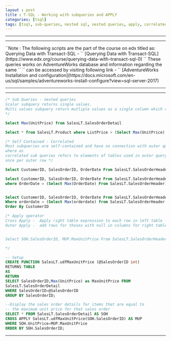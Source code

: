 ```yaml
---
layout : post
title : T-SQL - Working with subqueries and APPLY
categories: [tsql]
tags: [tsql, sub-queries, nested sql, nested queries, apply, correlated queries, correlated, sql, data, sql server, database, AdventureWorks]
---
```

<hr />
<hr />
``Note : The following scripts are the part of the course on edx titled as: Querying Data with Transact-SQL - ``  
[Querying Data with Transact-SQL](https://www.edx.org/course/querying-data-with-transact-sql-0)  
`` These queries works on AdventureWorks database and information regarding the same ``  
`` can be accessed by visiting following link - ``  
[AdventureWorks Installation and configuration](https://docs.microsoft.com/en-us/sql/samples/adventureworks-install-configure?view=sql-server-2017)
<hr />
<hr />

```sql
/* Sub Queries - nested queries
Scalar subquery returns single values.
Multi values subquery return mutliple values as a single column which can be access using IN
*/

Select Max(UnitPrice) from SalesLT.SalesOrderDetail

Select * from SalesLT.Product where ListPrice > (Select Max(UnitPrice) From SalesLT.SalesOrderDetail)

/* Self Contained - Correlated
Most subqueries are self-contained and have no connection with outer query other than passing results
where as
correlated sub queries refers to elements of tables used in outer query, behaves as inner query executed
once per outer row */

Select CustomerID, SalesOrderID, OrderDate From SalesLT.SalesOrderHeader as S01

Select CustomerID, SalesOrderID, OrderDate From SalesLT.SalesOrderHeader as S01
where OrderDate = (Select Max(OrderDate) From SalesLT.SalesOrderHeader)


Select CustomerID, SalesOrderID, OrderDate From SalesLT.SalesOrderHeader as S01
Where orderdate = (Select Max(orderdate) from SalesLT.SalesOrderHeader As S02 where S02.CustomerID = S01.CustomerID)
Order By CustomerID

/* Apply operator
Cross Apply -  Apply right table expression to each row in left table - Conceptually lik Outer Join
Outer Apply -  add rows for thoses with null in columns for right table - conceptually like Left Outer Join


Select SOH.SalesOrderID, MUP.MaxUnitPrice From SalesLT.SalesOrderHeader as SOH Cross Apply SalesLT.udfMaxUnitPrice(SOH.SalesOrderID) as MUP Order BY SOH.SalesOrderID

*/

-- Setup
CREATE FUNCTION SalesLT.udfMaxUnitPrice (@SalesOrderID int)
RETURNS TABLE
AS
RETURN
SELECT SalesOrderID,Max(UnitPrice) as MaxUnitPrice FROM
SalesLT.SalesOrderDetail
WHERE SalesOrderID=@SalesOrderID
GROUP BY SalesOrderID;

--Display the sales order details for items that are equal to
-- the maximum unit price for that sales order
SELECT * FROM SalesLT.SalesOrderDetail AS SOH
CROSS APPLY SalesLT.udfMaxUnitPrice(SOH.SalesOrderID) AS MUP
WHERE SOH.UnitPrice=MUP.MaxUnitPrice
ORDER BY SOH.SalesOrderID;
```
<hr>
